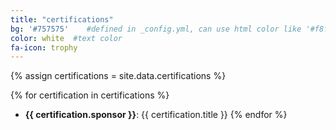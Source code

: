 ```yaml
---
title: "certifications"
bg: '#757575'    #defined in _config.yml, can use html color like '#f8f8f8'
color: white  #text color
fa-icon: trophy
---
```


{% assign certifications = site.data.certifications %}

{% for certification in certifications %}
 * **{{ certification.sponsor }}**: {{ certification.title }}
{% endfor %}
